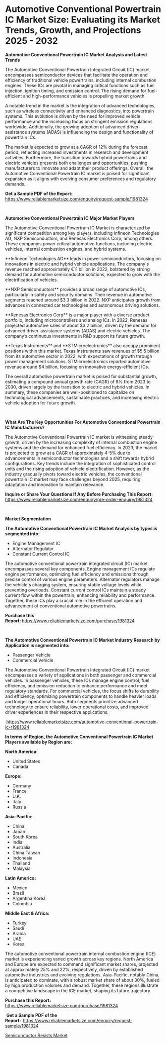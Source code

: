 <p><h1>Automotive Conventional Powertrain IC Market Size: Evaluating its Market Trends, Growth, and Projections 2025 - 2032</h1></p><p><strong>Automotive Conventional Powertrain IC Market Analysis and Latest Trends</strong></p>
<p><p>The Automotive Conventional Powertrain Integrated Circuit (IC) market encompasses semiconductor devices that facilitate the operation and efficiency of traditional vehicle powertrains, including internal combustion engines. These ICs are pivotal in managing critical functions such as fuel injection, ignition timing, and emission control. The rising demand for fuel-efficient and high-performance vehicles is propelling market growth.</p><p>A notable trend in the market is the integration of advanced technologies, such as wireless connectivity and enhanced diagnostics, into powertrain systems. This evolution is driven by the need for improved vehicle performance and the increasing focus on stringent emission regulations worldwide. Additionally, the growing adoption of advanced driver-assistance systems (ADAS) is influencing the design and functionality of powertrain ICs.</p><p>The market is expected to grow at a CAGR of 12% during the forecast period, reflecting increased investments in research and development activities. Furthermore, the transition towards hybrid powertrains and electric vehicles presents both challenges and opportunities, pushing manufacturers to innovate and adapt their product offerings. Overall, the Automotive Conventional Powertrain IC market is poised for significant expansion as it aligns with evolving consumer preferences and regulatory demands.</p></p>
<p><strong>Get a Sample PDF of the Report:&nbsp;</strong> <a href="https://www.reliablemarketsize.com/enquiry/request-sample/1981324?utm_campaign=3537&utm_medium=2&utm_source=Github&utm_content=ia&utm_term=07042025&utm_id=automotive-conventional-powertrain-ic">https://www.reliablemarketsize.com/enquiry/request-sample/1981324</a></p>
<p>&nbsp;</p>
<p><strong>Automotive Conventional Powertrain IC Major Market Players</strong></p>
<p><p>The Automotive Conventional Powertrain IC Market is characterized by significant competition among key players, including Infineon Technologies AG, NXP Semiconductors, and Renesas Electronics Corp, among others. These companies power critical automotive functions, including electric vehicles, internal combustion engines, and hybrid systems.</p><p>**Infineon Technologies AG** leads in power semiconductors, focusing on innovations in electric and hybrid vehicle applications. The company's revenue reached approximately €11 billion in 2022, bolstered by strong demand for automotive semiconductor solutions, expected to grow with the electrification of vehicles.</p><p>**NXP Semiconductors** provides a broad range of automotive ICs, particularly in safety and security domains. Their revenue in automotive segments reached around $3.3 billion in 2022. NXP anticipates growth from advances in connected car technologies and autonomous driving solutions.</p><p>**Renesas Electronics Corp** is a major player with a diverse product portfolio, including microcontrollers and analog ICs. In 2022, Renesas projected automotive sales of about $3.2 billion, driven by the demand for advanced driver-assistance systems (ADAS) and electric vehicles. The company’s continuous investments in R&D support its future growth.</p><p>**Texas Instruments** and **STMicroelectronics** also occupy prominent positions within this market. Texas Instruments saw revenues of $5.5 billion from its automotive sector in 2022, with expectations of growth through power management solutions. STMicroelectronics reported automotive revenue around $4 billion, focusing on innovative energy-efficient ICs.</p><p>The overall automotive powertrain market is poised for substantial growth, estimating a compound annual growth rate (CAGR) of 6% from 2023 to 2030, driven largely by the transition to electric and hybrid vehicles. In summary, these companies are well-positioned to capitalize on technological advancements, sustainable practices, and increasing electric vehicle adoption for future growth.</p></p>
<p>&nbsp;</p>
<p><strong>What Are The Key Opportunities For Automotive Conventional Powertrain IC Manufacturers?</strong></p>
<p><p>The Automotive Conventional Powertrain IC market is witnessing steady growth, driven by the increasing complexity of internal combustion engine systems and the demand for enhanced fuel efficiency. In 2023, the market is projected to grow at a CAGR of approximately 4-5% due to advancements in semiconductor technologies and a shift towards hybrid configurations. Key trends include the integration of sophisticated control units and the rising adoption of vehicle electrification. However, as the industry gradually pivots toward electric vehicles, the conventional powertrain IC market may face challenges beyond 2025, requiring adaptation and innovation to maintain relevance.</p></p>
<p><strong>Inquire or Share Your Questions If Any Before Purchasing This Report:</strong> <a href="https://www.reliablemarketsize.com/enquiry/pre-order-enquiry/1981324?utm_campaign=3537&utm_medium=2&utm_source=Github&utm_content=ia&utm_term=07042025&utm_id=automotive-conventional-powertrain-ic">https://www.reliablemarketsize.com/enquiry/pre-order-enquiry/1981324</a></p>
<p>&nbsp;</p>
<p><strong>Market Segmentation</strong></p>
<p><strong>The Automotive Conventional Powertrain IC Market Analysis by types is segmented into:</strong></p>
<p><ul><li>Engine Management IC</li><li>Alternator Regulator</li><li>Constant Current Control IC</li></ul></p>
<p><p>The automotive conventional powertrain integrated circuit (IC) market encompasses several key components. Engine management ICs regulate engine performance, optimizing fuel efficiency and emissions through precise control of various engine parameters. Alternator regulators manage the vehicle's charging system, ensuring stable voltage levels while preventing overloads. Constant current control ICs maintain a steady current flow within the powertrain, enhancing reliability and performance. Together, these ICs play a crucial role in the efficient operation and advancement of conventional automotive powertrains.</p></p>
<p><strong>Purchase this Report:&nbsp;</strong><a href="https://www.reliablemarketsize.com/purchase/1981324?utm_campaign=3537&utm_medium=2&utm_source=Github&utm_content=ia&utm_term=07042025&utm_id=automotive-conventional-powertrain-ic">https://www.reliablemarketsize.com/purchase/1981324</a></p>
<p>&nbsp;</p>
<p><strong>The Automotive Conventional Powertrain IC Market Industry Research by Application is segmented into:</strong></p>
<p><ul><li>Passenger Vehicle</li><li>Commercial Vehicle</li></ul></p>
<p><p>The Automotive Conventional Powertrain Integrated Circuit (IC) market encompasses a variety of applications in both passenger and commercial vehicles. In passenger vehicles, these ICs manage engine control, fuel efficiency, and emission reduction to enhance performance and meet regulatory standards. For commercial vehicles, the focus shifts to durability and efficiency, optimizing powertrain components to handle heavier loads and longer operational hours. Both segments prioritize advanced technology to ensure reliability, lower operational costs, and improved driver experiences in their respective applications.</p></p>
<p><a href="https://www.reliablemarketsize.com/automotive-conventional-powertrain-ic-r1981324?utm_campaign=3537&utm_medium=2&utm_source=Github&utm_content=ia&utm_term=07042025&utm_id=automotive-conventional-powertrain-ic">&nbsp;https://www.reliablemarketsize.com/automotive-conventional-powertrain-ic-r1981324</a></p>
<p><strong>In terms of Region, the Automotive Conventional Powertrain IC Market Players available by Region are:</strong></p>
<p>
    <p> <strong> North America: </strong>
        <ul>
            <li>United States</li>
            <li>Canada</li>
        </ul>
        </p> 
    <p> <strong> Europe: </strong>
        <ul>
            <li>Germany</li>
            <li>France</li>
            <li>U.K.</li>
            <li>Italy</li>
            <li>Russia</li>
        </ul>
        </p> 
    <p> <strong> Asia-Pacific: </strong>
        <ul>
            <li>China</li>
            <li>Japan</li>
            <li>South Korea</li>
            <li>India</li>
            <li>Australia</li>
            <li>China Taiwan</li>
            <li>Indonesia</li>
            <li>Thailand</li>
            <li>Malaysia</li>
        </ul>
        </p> 
    <p> <strong> Latin America: </strong>
        <ul>
            <li>Mexico</li>
            <li>Brazil</li>
            <li>Argentina Korea</li>
            <li>Colombia</li>
        </ul>
        </p> 
    <p> <strong> Middle East & Africa: </strong>
        <ul>
            <li>Turkey</li>
            <li>Saudi</li>
            <li>Arabia</li>
            <li>UAE</li>
            <li>Korea</li>
        </ul>
    </p>
    </p>
<p><p>The automotive conventional powertrain internal combustion engine (ICE) market is experiencing varied growth across key regions. North America and Europe are expected to command significant market shares, projected at approximately 25% and 22%, respectively, driven by established automotive industries and evolving regulations. Asia-Pacific, notably China, is anticipated to dominate, with a robust market share of about 30%, fueled by high production volumes and demand. Together, these regions illustrate a competitive landscape in the ICE market, shaping its future trajectory.</p></p>
<p><strong>Purchase this Report: </strong><a href="https://www.reliablemarketsize.com/purchase/1981324?utm_campaign=3537&utm_medium=2&utm_source=Github&utm_content=ia&utm_term=07042025&utm_id=automotive-conventional-powertrain-ic">https://www.reliablemarketsize.com/purchase/1981324</a></p>
<p>&nbsp;<strong>Get a Sample PDF of the Report:&nbsp;&nbsp;</strong><a href="https://www.reliablemarketsize.com/enquiry/request-sample/1981324?utm_campaign=3537&utm_medium=2&utm_source=Github&utm_content=ia&utm_term=07042025&utm_id=automotive-conventional-powertrain-ic">https://www.reliablemarketsize.com/enquiry/request-sample/1981324</a></p>
<p><strong></strong></p>
<p><p><a href="https://github.com/haimamuirev8/Market-Research-Report-List-1/blob/main/semiconductor-resists-market.md?utm_campaign=3537&utm_medium=2&utm_source=Github&utm_content=ia&utm_term=07042025&utm_id=automotive-conventional-powertrain-ic">Semiconductor Resists Market</a></p></p>